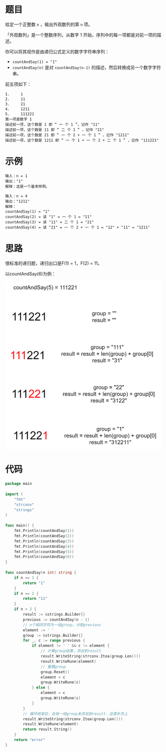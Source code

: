 # 题目

给定一个正整数 `n` ，输出外观数列的第 `n` 项。

「外观数列」是一个整数序列，从数字 1 开始，序列中的每一项都是对前一项的描述。

你可以将其视作是由递归公式定义的数字字符串序列：

- `countAndSay(1) = "1"`
- `countAndSay(n)` 是对 `countAndSay(n-1)` 的描述，然后转换成另一个数字字符串。

前五项如下：

```
1.     1
2.     11
3.     21
4.     1211
5.     111221
第一项是数字 1 
描述前一项，这个数是 1 即 “ 一 个 1 ”，记作 "11"
描述前一项，这个数是 11 即 “ 二 个 1 ” ，记作 "21"
描述前一项，这个数是 21 即 “ 一 个 2 + 一 个 1 ” ，记作 "1211"
描述前一项，这个数是 1211 即 “ 一 个 1 + 一 个 2 + 二 个 1 ” ，记作 "111221"
```

# 示例

```
输入：n = 1
输出："1"
解释：这是一个基本样例。
```

```
输入：n = 4
输出："1211"
解释：
countAndSay(1) = "1"
countAndSay(2) = 读 "1" = 一 个 1 = "11"
countAndSay(3) = 读 "11" = 二 个 1 = "21"
countAndSay(4) = 读 "21" = 一 个 2 + 一 个 1 = "12" + "11" = "1211"
```

# 思路

很标准的递归题，递归出口是F(1) = 1，F(2) = 11。

以countAndSay(6)为例：

![01](思路.assets/01.png)

# 代码

```go
package main

import (
	"fmt"
	"strconv"
	"strings"
)

func main() {
	fmt.Println(countAndSay(1))
	fmt.Println(countAndSay(2))
	fmt.Println(countAndSay(3))
	fmt.Println(countAndSay(4))
	fmt.Println(countAndSay(5))
	fmt.Println(countAndSay(6))
}

func countAndSay(n int) string {
	if n == 1 {
		return "1"
	}
	if n == 2 {
		return "11"
	}
	if n > 2 {
		result := &strings.Builder{}
		previous := countAndSay(n - 1)
		// n个相同字符为一组group，分割previous
		element := ' '
		group := &strings.Builder{}
		for _, c := range previous {
			if element != ' ' && c != element {
				// 计算group结果，添加到result
				result.WriteString(strconv.Itoa(group.Len()))
				result.WriteRune(element)
				// 重置group
				group.Reset()
				element = c
				group.WriteRune(c)
			} else {
				element = c
				group.WriteRune(c)
			}
		}
		// 循环结束后，会有一组group未添加到result，这里补充上
		result.WriteString(strconv.Itoa(group.Len()))
		result.WriteRune(element)
		return result.String()
	}
	return "error"
}

```